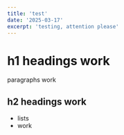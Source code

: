 ```yaml
---
title: 'test'
date: '2025-03-17'
excerpt: 'testing, attention please'
---
```


# h1 headings work

paragraphs work

## h2 headings work

- lists
- work